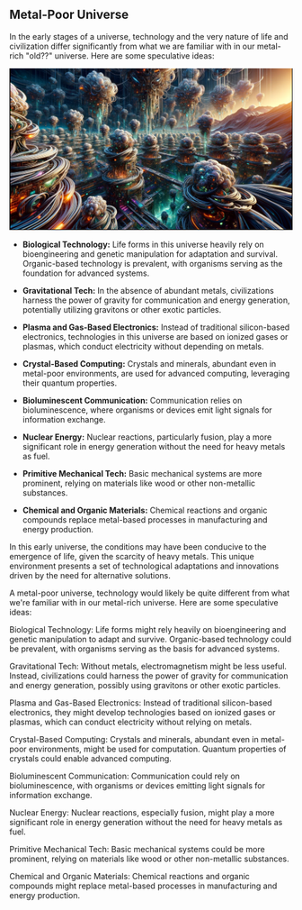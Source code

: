 ## Metal-Poor Universe

In the early stages of a universe, technology and the very nature of life and civilization differ significantly from what we are familiar with in our metal-rich "old??" universe. Here are some speculative ideas:

<img src="image-1.png" alt="drawing" width="800"/>

- **Biological Technology:** Life forms in this universe heavily rely on bioengineering and genetic manipulation for adaptation and survival. Organic-based technology is prevalent, with organisms serving as the foundation for advanced systems.

- **Gravitational Tech:** In the absence of abundant metals, civilizations harness the power of gravity for communication and energy generation, potentially utilizing gravitons or other exotic particles.

- **Plasma and Gas-Based Electronics:** Instead of traditional silicon-based electronics, technologies in this universe are based on ionized gases or plasmas, which conduct electricity without depending on metals.

- **Crystal-Based Computing:** Crystals and minerals, abundant even in metal-poor environments, are used for advanced computing, leveraging their quantum properties.

- **Bioluminescent Communication:** Communication relies on bioluminescence, where organisms or devices emit light signals for information exchange.

- **Nuclear Energy:** Nuclear reactions, particularly fusion, play a more significant role in energy generation without the need for heavy metals as fuel.

- **Primitive Mechanical Tech:** Basic mechanical systems are more prominent, relying on materials like wood or other non-metallic substances.

- **Chemical and Organic Materials:** Chemical reactions and organic compounds replace metal-based processes in manufacturing and energy production.

In this early universe, the conditions may have been conducive to the emergence of life, given the scarcity of heavy metals. This unique environment presents a set of technological adaptations and innovations driven by the need for alternative solutions.


A metal-poor universe, technology would likely be quite different from what we're familiar with in our metal-rich universe. Here are some speculative ideas:

Biological Technology: Life forms might rely heavily on bioengineering and genetic manipulation to adapt and survive. Organic-based technology could be prevalent, with organisms serving as the basis for advanced systems.

Gravitational Tech: Without metals, electromagnetism might be less useful. Instead, civilizations could harness the power of gravity for communication and energy generation, possibly using gravitons or other exotic particles.

Plasma and Gas-Based Electronics: Instead of traditional silicon-based electronics, they might develop technologies based on ionized gases or plasmas, which can conduct electricity without relying on metals.

Crystal-Based Computing: Crystals and minerals, abundant even in metal-poor environments, might be used for computation. Quantum properties of crystals could enable advanced computing.

Bioluminescent Communication: Communication could rely on bioluminescence, with organisms or devices emitting light signals for information exchange.

Nuclear Energy: Nuclear reactions, especially fusion, might play a more significant role in energy generation without the need for heavy metals as fuel.

Primitive Mechanical Tech: Basic mechanical systems could be more prominent, relying on materials like wood or other non-metallic substances.

Chemical and Organic Materials: Chemical reactions and organic compounds might replace metal-based processes in manufacturing and energy production.

